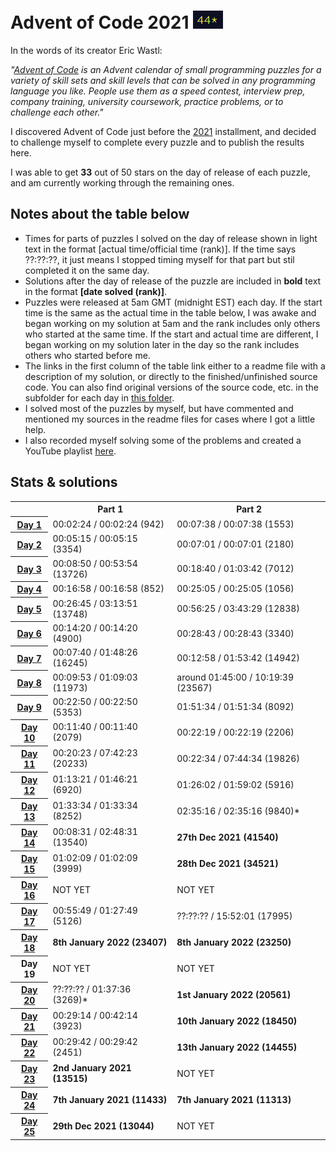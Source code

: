 # Advent of Code 2021 <img src="stars.PNG">

In the words of its creator Eric Wastl:

*"<a href="https://adventofcode.com/">Advent of Code</a> is an Advent calendar of small programming puzzles for a variety of skill sets and skill levels that can be solved in any programming language you like. People use them as a speed contest, interview prep, company training, university coursework, practice problems, or to challenge each other."*

I discovered Advent of Code just before the <a href="https://adventofcode.com/2021">2021</a> installment, and decided to challenge myself to complete every puzzle and to publish the results here.

I was able to get **33** out of 50 stars on the day of release of each puzzle, and am currently working through the remaining ones.

## Notes about the table below

- Times for parts of puzzles I solved on the day of release shown in light text in the format [actual time/official time (rank)]. If the time says ??:??:??, it just means I stopped timing myself for that part but stil completed it on the same day.
- Solutions after the day of release of the puzzle are included in **bold** text in the format **[date solved (rank)]**.
- Puzzles were released at 5am GMT (midnight EST) each day. If the start time is the same as the actual time in the table below, I was awake and began working on my solution at 5am and the rank includes only others who started at the same time. If the start and actual time are different, I began working on my solution later in the day so the rank includes others who started before me.
- The links in the first column of the table link either to a readme file with a description of my solution, or directly to the finished/unfinished source code. You can also find original versions of the source code, etc. in the subfolder for each day in <a  href="/solutions">this folder</a>.
- I solved most of the puzzles by myself, but have commented and mentioned my sources in the readme files for cases where I got a little help.
- I also recorded myself solving some of the problems and created a YouTube playlist [here](https://www.youtube.com/watch?v=IhhJfaYf4XU&list=PLqVT60R9nVJDvFUBUTh4BjA4W-IEL91gS).

## Stats & solutions

<table style="margin-left:auto; margin-right:auto">

  <tr>
    <td></td>
    <th style="text-align:center">Part 1</th>
    <th style="text-align:center">Part 2</th>
  </tr>

  <tr>
    <th scope="row"><a href="/solutions/day1/">Day 1</a></th>
    <td>00:02:24 / 00:02:24 (942)</td>
    <td>00:07:38 / 00:07:38 (1553)</td>
  </tr>

  <tr>
    <th scope="row"><a href="/solutions/day2/">Day 2</a></th>
    <td>00:05:15 / 00:05:15 (3354)</td>
    <td>00:07:01 / 00:07:01 (2180)</td>
  </tr>

  <tr>
    <th scope="row"><a href="/solutions/day3/">Day 3</a></th>
    <td>00:08:50 / 00:53:54 (13726)</td>
    <td>00:18:40 / 01:03:42 (7012)</td>
  </tr>

  <tr>
    <th scope="row"><a href="/solutions/day4/solution-tidied.py">Day 4</a></th>
    <td>00:16:58 / 00:16:58 (852)</td>
    <td>00:25:05 / 00:25:05 (1056)</td>
  </tr>

  <tr>
    <th scope="row"><a href="/solutions/day5/solution-tidied.py">Day 5</a></th>
    <td>00:26:45 / 03:13:51 (13748)</td>
    <td>00:56:25 / 03:43:29 (12838)</td>
  </tr>
  
  <tr>
    <th scope="row"><a href="/solutions/day6/solution-tidied.py">Day 6</a></th>
    <td>00:14:20 / 00:14:20 (4900)</td>
    <td>00:28:43 / 00:28:43 (3340)</td>
  </tr>

  <tr>
    <th scope="row"><a href="/solutions/day7/solution-tidied.py">Day 7</a></th>
    <td>00:07:40 / 01:48:26 (16245)</td>
    <td>00:12:58 / 01:53:42 (14942)</td>
  </tr>

  <tr>
    <th scope="row"><a href="/solutions/day8/solution-tidied.py">Day 8</a></th>
    <td>00:09:53 / 01:09:03 (11973)</td>
    <td>around 01:45:00 / 10:19:39 (23567)</td>
  </tr>

  <tr>
    <th scope="row"><a href="/solutions/day9/solution-tidied.py">Day 9</a></th>
    <td>00:22:50 / 00:22:50 (5353)</td>
    <td>01:51:34 / 01:51:34 (8092)</td>
  </tr>

  <tr>
    <th scope="row"><a href="/solutions/day10/solution-tidied.py">Day 10</a></th>
    <td>00:11:40 / 00:11:40 (2079)</td>
    <td>00:22:19 / 00:22:19 (2206)</td>
  </tr>

  <tr>
    <th scope="row"><a href="/solutions/day11/solution-tidied.py">Day 11</a></th>
    <td>00:20:23 / 07:42:23 (20233)</td>
    <td>00:22:34 / 07:44:34 (19826)</td>
  </tr>

  <tr>
    <th scope="row"><a href="/solutions/day12/solution-tidied.py">Day 12</a></th>
    <td>01:13:21 / 01:46:21 (6920)</td>
    <td>01:26:02 / 01:59:02 (5916)</td>
  </tr>

  <tr>
    <th scope="row"><a href="/solutions/day13/">Day 13</a></th>
    <td>01:33:34 / 01:33:34 (8252)</td>
    <td>02:35:16 / 02:35:16 (9840)*</td>
  </tr>

  <tr>
    <th scope="row"><a href="/solutions/day14/">Day 14</a></th>
    <td>00:08:31 / 02:48:31 (13540)</td>
    <td><b>27th Dec 2021 (41540)</b></td>
  </tr>

  <tr>
    <th scope="row"><a href="/solutions/day15/">Day 15</a></th>
    <td>01:02:09 / 01:02:09 (3999)</td>
    <td><b>28th Dec 2021 (34521)</b></td>
  </tr>

  <tr>
    <th scope="row"><a href="/solutions/day16/solution-unfinished.py">Day 16</a></th>
    <td>NOT YET</td>
    <td>NOT YET</td>
  </tr>

  <tr>
    <th scope="row"><a href="/solutions/day17">Day 17</a></th>
    <td>00:55:49 / 01:27:49 (5126)</td>
    <td>??:??:?? / 15:52:01 (17995)</td>
  </tr>

  <tr>
    <th scope="row"><a href="/solutions/day18">Day 18</a></th>
    <td><b>8th January 2022 (23407)</b></td>
    <td><b>8th January 2022 (23250)</b></td>
  </tr>

  </tr>
    <tr>
    <th scope="row">Day 19</th>
    <td>NOT YET</td>
    <td>NOT YET</td>
  </tr>

  <tr>
    <th scope="row"><a href="/solutions/day20">Day 20</a></th>
    <td>??:??:?? / 01:37:36 (3269)*</td>
    <td><b>1st January 2022 (20561)</b></td>
  </tr>

  <tr>
    <th scope="row"><a href="/solutions/day21/solution-final.py">Day 21</a></th>
    <td>00:29:14 / 00:42:14 (3923)</td>
    <td><b>10th January 2022 (18450)</b></td>
  </tr>

  <tr>
    <th scope="row"><a href="/solutions/day22">Day 22</a></th>
    <td>00:29:42 / 00:29:42 (2451)</td>
    <td><b>13th January 2022 (14455)</td>
  </tr>

  <tr>
    <th scope="row"><a href="/solutions/day23/">Day 23</a></th>
    <td><b>2nd January 2021 (13515)</b></td>
    <td>NOT YET</td>
  </tr>

  <tr>
    <th scope="row"><a href="/solutions/day24">Day 24</a></th>
    <td><b>7th January 2021 (11433)</b></td>
    <td><b>7th January 2021 (11313)</b></td>
  </tr>

  <tr>
    <th scope="row"><a href="/solutions/day25/">Day 25</a></th>
    <td><b>29th Dec 2021 (13044)</b></td>
    <td>NOT YET</td>
  </tr>
</table>
